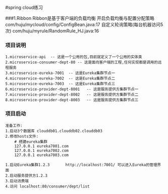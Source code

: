 #spring cloud练习

###1.Ribbon
    Ribbon是基于客户端的负载均衡
    开启负载均衡与配置分配策略 com/huju/mycloud/config/ConfigBean.java:17 
    自定义轮询策略(每台机器访问5次) com/huju/myrule/RandomRule_HJ.java:16

### 项目说明
    1.microservice-api  -- 这是一个公用的包,目前就定义了一个公用的实体类
    2.microservice-consumer-dept-80 -- 这是面向客户端的工程,任何实现都是调用的远程服务
    3.microservice-eureka-7001  -- 这是Eureka集群节点一
    4.microservice-eureka-7002  -- 这是Eureka集群节点二
    5.microservice-eureka-7003  -- 这是Eureka集群节点三
    6.microservice-provider-dept-8001   -- 这是服务提供方集群节点一
    7.microservice-provider-dept-8002   -- 这是服务提供方集群节点二
    8.microservice-provider-dept-8003   -- 这是服务提供方集群节点三
    
### 项目启动

    准备工作:
    1.启动3个数据库 clouddb01.clouddb02.clouddb03
    2.修改hosts文件:
        # 搭建eureka集群
        127.0.0.1 eureka7001.com
        127.0.0.1 eureka7002.com
        127.0.0.1 eureka7003.com
    
    1.启动Eureka集群1.2.3       http://localhost:7001/ 可以进入Eureka的管理界面
    2.启动服务提供方1.2.3
    3.启动消费端
    4.访问 localhost:80/consumer/dept/list